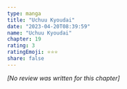 ```yaml
---
type: manga
title: "Uchuu Kyoudai"
date: "2023-04-20T08:39:59"
name: "Uchuu Kyoudai"
chapter: 19
rating: 3
ratingEmoji: ⭐️⭐️⭐️
share: false
---
```


_[No review was written for this chapter]_
